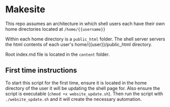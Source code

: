 # Makesite

This repo assumes an architecture in which shell users each have their own home directories located at `/home/{{username}}`

Within each home directory is a `public_html` folder. The shell server servers the html contents of each user's home/{{user}}/public_html directory.

Root index.md file is located in the `content` folder.

## First time instructions

To start this script for the first time, ensure it is located in the home directory of the user it will be updating the shell page for. Also ensure the script is executable (`chmod +x website_update.sh`). Then run the script with `./website_update.sh` and it will create the necessary automation.
